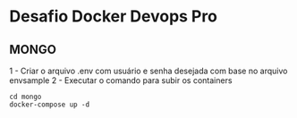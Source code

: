 # Desafio Docker Devops Pro

## MONGO
1 - Criar o arquivo .env com usuário e senha desejada com base no arquivo envsample
2 - Executar o comando para subir os containers

```
cd mongo
docker-compose up -d

```
